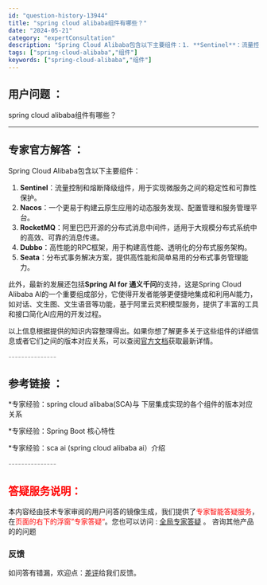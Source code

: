 ```yaml
---
id: "question-history-13944"
title: "spring cloud alibaba组件有哪些？"
date: "2024-05-21"
category: "expertConsultation"
description: "Spring Cloud Alibaba包含以下主要组件：1. **Sentinel**：流量控制和熔断降级组件，用于实现微服务之间的稳定性和可靠性保护。2. **Nacos**：一个更易于构建云原生应用的动态服务发现、配置管理和服务管理平台。3. **RocketMQ**：阿里巴巴开源的分布式消息"
tags: ["spring-cloud-alibaba","组件"]
keywords: ["spring-cloud-alibaba","组件"]
---
```


## 用户问题 ： 
 spring cloud alibaba组件有哪些？  

---------------
## 专家官方解答 ：

Spring Cloud Alibaba包含以下主要组件：

1. **Sentinel**：流量控制和熔断降级组件，用于实现微服务之间的稳定性和可靠性保护。
2. **Nacos**：一个更易于构建云原生应用的动态服务发现、配置管理和服务管理平台。
3. **RocketMQ**：阿里巴巴开源的分布式消息中间件，适用于大规模分布式系统中的高效、可靠的消息传递。
4. **Dubbo**：高性能的RPC框架，用于构建高性能、透明化的分布式服务架构。
5. **Seata**：分布式事务解决方案，提供高性能和简单易用的分布式事务管理能力。

此外，最新的发展还包括**Spring AI for 通义千问**的支持，这是Spring Cloud Alibaba AI的一个重要组成部分，它使得开发者能够更便捷地集成和利用AI能力，如对话、文生图、文生语音等功能，基于阿里云灵积模型服务，提供了丰富的工具和接口简化AI应用的开发过程。

以上信息根据提供的知识内容整理得出。如果你想了解更多关于这些组件的详细信息或者它们之间的版本对应关系，可以查阅[官方文档](https://sca.aliyun.com/docs/2023/overview/version-explain/)获取最新详情。


<font color="#949494">---------------</font> 


## 参考链接 ：

*专家经验：spring cloud alibaba(SCA)与 下层集成实现的各个组件的版本对应关系 
 
 *专家经验：Spring Boot 核心特性 
 
 *专家经验：sca ai (spring cloud alibaba ai）介绍 


 <font color="#949494">---------------</font> 
 


## <font color="#FF0000">答疑服务说明：</font> 

本内容经由技术专家审阅的用户问答的镜像生成，我们提供了<font color="#FF0000">专家智能答疑服务</font>，在<font color="#FF0000">页面的右下的浮窗”专家答疑“</font>。您也可以访问 : [全局专家答疑](https://answer.opensource.alibaba.com/docs/intro) 。 咨询其他产品的的问题

### 反馈
如问答有错漏，欢迎点：[差评](https://ai.nacos.io/user/feedbackByEnhancerGradePOJOID?enhancerGradePOJOId=13949)给我们反馈。
